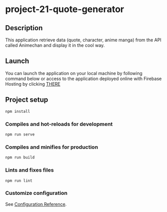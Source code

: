 # project-21-quote-generator

## Description

This application retrieve data (quote, character, anime manga) from the API called Animechan and display it in the cool way.

## Launch

You can launch the application on your local machine by following command below or access to the application deployed online with Firebase Hosting by clicking [THERE](https://quote-generator-2d5c4.web.app/)

## Project setup

```
npm install
```

### Compiles and hot-reloads for development

```
npm run serve
```

### Compiles and minifies for production

```
npm run build
```

### Lints and fixes files

```
npm run lint
```

### Customize configuration

See [Configuration Reference](https://cli.vuejs.org/config/).
